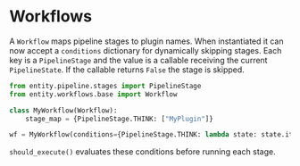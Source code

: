 # Workflows

A `Workflow` maps pipeline stages to plugin names. When instantiated it can now
accept a `conditions` dictionary for dynamically skipping stages.
Each key is a `PipelineStage` and the value is a callable receiving the current
`PipelineState`. If the callable returns `False` the stage is skipped.

```python
from entity.pipeline.stages import PipelineStage
from entity.workflows.base import Workflow

class MyWorkflow(Workflow):
    stage_map = {PipelineStage.THINK: ["MyPlugin"]}

wf = MyWorkflow(conditions={PipelineStage.THINK: lambda state: state.iteration == 1})
```

`should_execute()` evaluates these conditions before running each stage.

